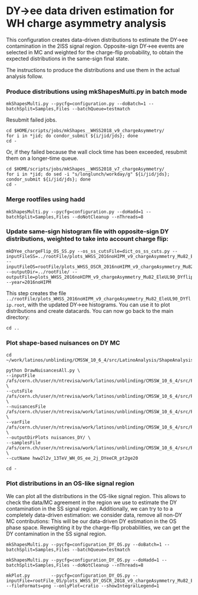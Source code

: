 # DY->ee data driven estimation for WH charge asymmetry analysis

This configuration creates data-driven distributions to estimate the DY->ee contamination in the 2lSS signal region. Opposite-sign DY->ee events are selected in MC and weighted for the charge-flip probability, to obtain the expected distributions in the same-sign final state.

The instructions to produce the distributions and use them in the actual analysis follow.

### Produce distributions using mkShapesMulti.py in batch mode

    mkShapesMulti.py --pycfg=configuration.py --doBatch=1 --batchSplit=Samples,Files --batchQueue=testmatch

Resubmit failed jobs.

    cd $HOME/scripts/jobs/mkShapes__WHSS2018_v9_chargeAsymmetry/
    for i in *jid; do condor_submit ${i/jid/jds}; done
    cd -

Or, if they failed because the wall clock time has been exceeded, resubmit them on a longer-time queue.

    cd $HOME/scripts/jobs/mkShapes__WHSS2018_v7_chargeAsymmetry/
    for i in *jid; do sed -i "s/longlunch/workday/g" ${i/jid/jds}; condor_submit ${i/jid/jds}; done
    cd -

### Merge rootfiles using hadd

    mkShapesMulti.py --pycfg=configuration.py --doHadd=1 --batchSplit=Samples,Files --doNotCleanup --nThreads=8

### Update same-sign histogram file with opposite-sign DY distributions, weighted to take into account charge flip:

    mkDYee_chargeFlip_OS_SS.py --os_ss_cutsFile=dict_os_ss_cuts.py --inputFileSS=../rootFile/plots_WHSS_2016noHIPM_v9_chargeAsymmetry_Mu82_EleUL90.root --inputFileOS=rootFile/plots_WHSS_OSCR_2016noHIPM_v9_chargeAsymmetry_Mu82_Ele90.root --outputDir=../rootFile/ --outputFile=plots_WHSS_2016noHIPM_v9_chargeAsymmetry_Mu82_EleUL90_DYflip.root --year=2016noHIPM

This step creates the file `../rootFile/plots_WHSS_2016noHIPM_v9_chargeAsymmetry_Mu82_EleUL90_DYflip.root`, with the updated DY->ee histograms. You can use it to plot distributions and create datacards. You can now go back to the main directory:

    cd ..

### Plot shape-based nuisances on DY MC

    cd ~/work/latinos/unblinding/CMSSW_10_6_4/src/LatinoAnalysis/ShapeAnalysis/test/draw/

    python DrawNuisancesAll.py \
    --inputFile /afs/cern.ch/user/n/ntrevisa/work/latinos/unblinding/CMSSW_10_6_4/src/PlotsConfigurations/Configurations/WH_chargeAsymmetry/WHSS/Full2018_v7/DY_OS_CR/rootFile/plots_WHSS_OSCR_2018_v7_chargeAsymmetry.root \
    --cutsFile /afs/cern.ch/user/n/ntrevisa/work/latinos/unblinding/CMSSW_10_6_4/src/PlotsConfigurations/Configurations/WH_chargeAsymmetry/WHSS/Full2018_v7/DY_OS_CR/cuts.py \
    --nuisancesFile /afs/cern.ch/user/n/ntrevisa/work/latinos/unblinding/CMSSW_10_6_4/src/PlotsConfigurations/Configurations/WH_chargeAsymmetry/WHSS/Full2018_v7/DY_OS_CR/nuisances.py \
    --varFile /afs/cern.ch/user/n/ntrevisa/work/latinos/unblinding/CMSSW_10_6_4/src/PlotsConfigurations/Configurations/WH_chargeAsymmetry/WHSS/Full2018_v7/DY_OS_CR/variables.py \
    --outputDirPlots nuisances_DY/ \
    --samplesFile /afs/cern.ch/user/n/ntrevisa/work/latinos/unblinding/CMSSW_10_6_4/src/PlotsConfigurations/Configurations/WH_chargeAsymmetry/WHSS/Full2018_v7/DY_OS_CR/samples.py \
    --cutName hww2l2v_13TeV_WH_OS_ee_2j_DYeeCR_pt2ge20

    cd -

### Plot distributions in an OS-like signal region

We can plot all the distributions in the OS-like signal region. This allows to check the data/MC agreement in the region we use to estimate the DY contamination in the SS signal region. Additionally, we can try to to a completely data-driven estimation: we consider data, remove all non-DY MC contributions: This will be our data-driven DY estimation in the OS phase space. Reweighting it by the charge-flip probabilities, we can get the DY contamination in the SS signal region.

    mkShapesMulti.py --pycfg=configuration_DY_OS.py --doBatch=1 --batchSplit=Samples,Files --batchQueue=testmatch

    mkShapesMulti.py --pycfg=configuration_DY_OS.py --doHadd=1 --batchSplit=Samples,Files --doNotCleanup --nThreads=8

    mkPlot.py        --pycfg=configuration_DY_OS.py --inputFile=rootFile_OS/plots_WHSS_DY_OSCR_2018_v9_chargeAsymmetry_Mu82_Ele90.root --fileFormats=png --onlyPlot=cratio --showIntegralLegend=1